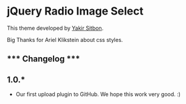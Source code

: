 jQuery Radio Image Select
===============

This theme developed by [Yakir Sitbon](http://www.yakirs.net/).

Big Thanks for Ariel Klikstein about css styles.

*** Changelog ***
----------

1.0.*
----------
* Our first upload plugin to GitHub. We hope this work very good. :)
